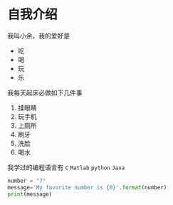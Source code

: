 # 自我介绍

我叫小余，我的爱好是

* 吃
* 喝
* 玩
* 乐

我每天起床必做如下几件事

1. 揉眼睛
2. 玩手机
3. 上厕所
4. 刷牙
5. 洗脸
6. 喝水

我学过的编程语言有 ```C``` ```Matlab``` ```python``` ```Java```

```python
number = "7"
message='My favorite number is {0}'.format(number)
print(message)
```
